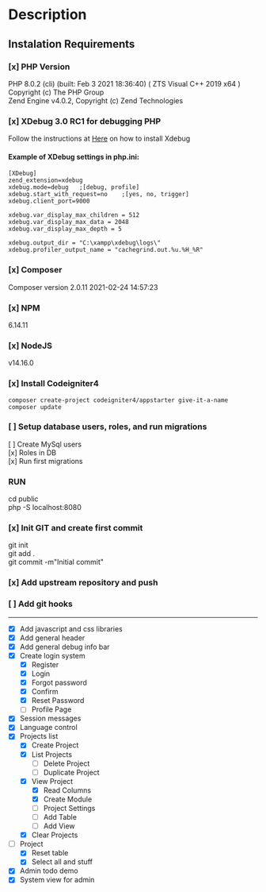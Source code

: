 # Description

## Instalation Requirements

### [x] PHP Version

PHP 8.0.2 (cli) (built: Feb  3 2021 18:36:40) ( ZTS Visual C++ 2019 x64 )  
Copyright (c) The PHP Group  
Zend Engine v4.0.2, Copyright (c) Zend Technologies  

### [x] XDebug 3.0 RC1 for debugging PHP
Follow the instructions at [Here](https://odan.github.io/2020/12/03/xampp-xdebug-setup-php8.html) on how to install Xdebug

#### Example of XDebug settings in php.ini:
```
[XDebug]
zend_extension=xdebug
xdebug.mode=debug   ;[debug, profile]
xdebug.start_with_request=no    ;[yes, no, trigger]
xdebug.client_port=9000

xdebug.var_display_max_children	= 512
xdebug.var_display_max_data = 2048
xdebug.var_display_max_depth = 5

xdebug.output_dir = "C:\xampp\xdebug\logs\"
xdebug.profiler_output_name = "cachegrind.out.%u.%H_%R"
```

### [x] Composer

Composer version 2.0.11 2021-02-24 14:57:23
### [x] NPM
6.14.11

### [x] NodeJS
v14.16.0

### [x] Install Codeigniter4
`composer create-project codeigniter4/appstarter give-it-a-name`  
`composer update`

### [ ] Setup database users, roles, and run migrations
[ ] Create MySql users  
[x] Roles in DB  
[x] Run first migrations  

### RUN
cd public  
php -S localhost:8080

### [x] Init GIT and create first commit
git init  
git add .  
git commit -m"Initial commit"

### [x] Add upstream repository and push

### [ ] Add git hooks
---
* [x] Add javascript and css libraries
* [x] Add general header
* [x] Add general debug info bar
* [x] Create login system
    * [x] Register
    * [x] Login
    * [x] Forgot password
    * [x] Confirm
    * [x] Reset Password
    * [ ] Profile Page
* [x] Session messages
* [x] Language control
* [x] Projects list
    * [x] Create Project
    * [x] List Projects
        * [ ] Delete Project
        * [ ] Duplicate Project
    * [x] View Project
        * [x] Read Columns
        * [x] Create Module
        * [ ] Project Settings
        * [ ] Add Table
        * [ ] Add View
    * [x] Clear Projects
* [ ] Project
    * [x] Reset table
    * [x] Select all and stuff
* [x] Admin todo demo
* [x] System view for admin